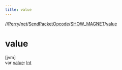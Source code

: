 ```yaml
---
title: value
---
```

//[Perry](../../../../index.html)/[net](../../index.html)/[SendPacketOpcode](../index.html)/[SHOW_MAGNET](index.html)/[value](value.html)



# value



[jvm]\
var [value](value.html): [Int](https://kotlinlang.org/api/latest/jvm/stdlib/kotlin/-int/index.html)




